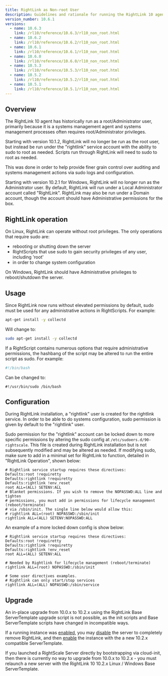 ```yaml
---
title: RightLink as Non-root User
description: Guidelines and rationale for running the RightLink 10 agent as a non-root user.
version_number: 10.6.1
versions:
  - name: 10.6.3
    link: /rl10/reference/10.6.3/rl10_non_root.html
  - name: 10.6.2
    link: /rl10/reference/10.6.2/rl10_non_root.html
  - name: 10.6.1
    link: /rl10/reference/10.6.1/rl10_non_root.html
  - name: 10.6.0
    link: /rl10/reference/10.6.0/rl10_non_root.html
  - name: 10.5.3
    link: /rl10/reference/10.5.3/rl10_non_root.html
  - name: 10.5.2
    link: /rl10/reference/10.5.2/rl10_non_root.html
  - name: 10.5.1
    link: /rl10/reference/10.5.1/rl10_non_root.html
---
```


## Overview

The RightLink 10 agent has historically run as a root/Administrator user, primarily because it
is a systems management agent and systems management processes often requires root/Administrator
privileges.

Starting with version 10.1.2, RightLink will no longer be run as the root user,
but instead be run under the "rightlink" service account with the ability to
sudo to root as needed. Scripts run through RightLink will need to sudo
to root as needed.

This was done in order to help provide finer grain control over auditing and
systems management actions via sudo logs and configuration.

Starting with version 10.2.1 for Windows, RightLink will no longer run as the
Administrator user. By default, RightLink will run under a Local Administrator
account called "RightLink". RightLink may also be run under a Domain account,
though the account should have Administrative permissions for the box.

## RightLink operation

On Linux, RightLink can operate without root privileges. The only operations that require sudo are:
* rebooting or shutting down the server
* RightScripts that use sudo to gain security privileges of any user, including 'root'
* in order to change system configuration

On Windows, RightLink should have Administrative privileges to reboot/shutdown the server.

## Usage

Since RightLink now runs without elevated permissions by default, sudo must be
used for any administrative actions in RightScripts. For example:
  ~~~ bash
  apt-get install -y collectd
  ~~~

Will change to:
  ~~~ bash
  sudo apt-get install -y collectd
  ~~~

If a RightScript contains numerous options that require administrative permissions,
the hashbang of the script may be altered to run the entire script as sudo. For
example:
  ~~~ bash
  #!/bin/bash
  ~~~

Can be changed to:
  ~~~
  #!/usr/bin/sudo /bin/bash
  ~~~

## Configuration

During RightLink installation, a "rightlink" user is created for the rightlink service. In order to be able to do systems configuration, sudo permission is given by default to the "rightlink" user.

Sudo permission for the "rightlink" account can be locked down to more specific permissions by altering the
sudo config at `/etc/sudoers.d/90-rightscale`. This file is created during RightLink
installation but is not subsequently modified and may be altered as needed.
If modifying sudo, make sure to add in a minimal set for RightLink to function,
detailed in "RightLink Operation", shown below:

  ~~~
  # Rightlink service startup requires these directives:
  Defaults:root !requiretty
  Defaults:rightlink !requiretty
  Defaults:rightlink !env_reset
  root ALL=(ALL) SETENV:ALL
  # Blanket permissions. If you wish to remove the NOPASSWD:ALL line and tighten
  # permissions, you must add in permissions for lifecycle management (reboot/terminate)
  # via /sbin/init. The single line below would allow this:
  # rightlink ALL=(root) NOPASSWD:/sbin/init
  rightlink ALL=(ALL) SETENV:NOPASSWD:ALL
  ~~~

An example of a more locked down config is show below:

  ~~~
  # Rightlink service startup requires these directives:
  Defaults:root !requiretty
  Defaults:rightlink !requiretty
  Defaults:rightlink !env_reset
  root ALL=(ALL) SETENV:ALL

  # Needed by Rightlink for lifecycle management (reboot/terminate)
  rightlink ALL=(root) NOPASSWD:/sbin/init

  # Some user directives examples.
  # Rightlink can only start/stop services
  rightlink ALL=(ALL) NOPASSWD:/sbin/service
  ~~~

## Upgrade

An in-place upgrade from 10.0.x to 10.2.x using the RightLink Base ServerTemplate upgrade
script is not possible, as the init scripts and Base ServerTemplate scripts have changed
in incompatible ways.

If a running instance was [enabled](rl10_enable_running_instances.html), you may
[disable](rl10_disable_enabled_server.html) the server to completely remove
RightLink, and then [enable](rl10_enable_running_instances.html) the instance
with the a new 10.2.x compatible ServerTemplate.

If you launched a RightScale Server directly by bootstrapping via cloud-init, then
there is currently no way to upgrade from 10.0.x to 10.2.x - you must relaunch a
new server with the RightLink 10 10.2.x Linux / Windows Base ServerTemplate.
